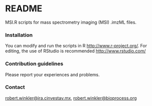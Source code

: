 # README #

MSI.R scripts for mass spectrometry imaging (MSI) .imzML files.

### Installation ###

You can modify and run the scripts in R http://www.r-project.org/. For editing, the use of RStudio is recommended http://www.rstudio.com/

### Contribution guidelines ###

Please report your experiences and problems.

### Contact ###

robert.winkler@ira.cinvestav.mx,
robert.winkler@bioprocess.org